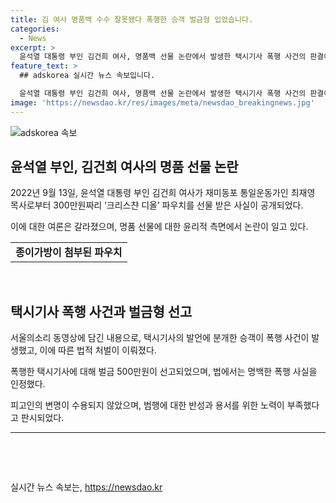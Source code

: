```yaml
---
title: 김 여사 명품백 수수 잘못됐다 폭행한 승객 벌금형 입었습니다.
categories:
  - News
excerpt: >
  윤석열 대통령 부인 김건희 여사, 명품백 선물 논란에서 발생한 택시기사 폭행 사건의 판결이 나왔다. 승객인 ㄱ씨는 김 여사의 명품백 논란 발언에 분개해 택시기사를 폭행한 혐의로 기소됐으나, 법정에서 거듭된 폭행을 인정받고 500만원 벌금형이 선고됐다. 황 판사는 피고인의 논란 주장을 고려하며 용서받기 위한 노력조차 보이지 않았다며 형량을 정한 것으로 전해졌다.
feature_text: >
  ## adskorea 실시간 뉴스 속보입니다.

  윤석열 대통령 부인 김건희 여사, 명품백 선물 논란에서 발생한 택시기사 폭행 사건의 판결이 나왔다. 승객인 ㄱ씨는 김 여사의 명품백 논란 발언에 분개해 택시기사를 폭행한 혐의로 기소됐으나, 법정에서 거듭된 폭행을 인정받고 500만원 벌금형이 선고됐다. 황 판사는 피고인의 논란 주장을 고려하며 용서받기 위한 노력조차 보이지 않았다며 형량을 정한 것으로 전해졌다.
image: 'https://newsdao.kr/res/images/meta/newsdao_breakingnews.jpg'
---
```


<p><img src="https://newsdao.kr/res/images/meta/newsdao_breakingnews.jpg" alt="adskorea 속보" /></p>

<h2 data-ke-size="size26">윤석열 부인, 김건희 여사의 명품 선물 논란</h2>

<p data-ke-size="size16">2022년 9월 13일, 윤석열 대통령 부인 김건희 여사가 재미동포 통일운동가인 최재영 목사로부터 300만원짜리 ‘크리스챤 디올’ 파우치를 선물 받은 사실이 공개되었다.</p>

<p data-ke-size="size16">이에 대한 여론은 갈라졌으며, 명품 선물에 대한 윤리적 측면에서 논란이 일고 있다.</p>

<table>
    <tbody>
        <tr>
            <td style="text-align: center; height: 17px;"><b>종이가방이 첨부된 파우치</b></td>
        </tr>
    </tbody>
</table>

<p data-ke-size="size16">&nbsp;</p>

<h2 data-ke-size="size26">택시기사 폭행 사건과 벌금형 선고</h2>

<p data-ke-size="size16">서울의소리 동영상에 담긴 내용으로, 택시기사의 발언에 분개한 승객이 폭행 사건이 발생했고, 이에 따른 법적 처벌이 이뤄졌다.</p>

<p data-ke-size="size16">폭행한 택시기사에 대해 벌금 500만원이 선고되었으며, 법에서는 명백한 폭행 사실을 인정했다.</p>

<p data-ke-size="size16">피고인의 변명이 수용되지 않았으며, 범행에 대한 반성과 용서를 위한 노력이 부족했다고 판시되었다.</p>

<hr>

<p data-ke-size="size16">&nbsp;</p>

<p data-ke-size="size16">&nbsp;</p>
실시간 뉴스 속보는, <a href="https://newsdao.kr" rel="dofollow">https://newsdao.kr</a>


